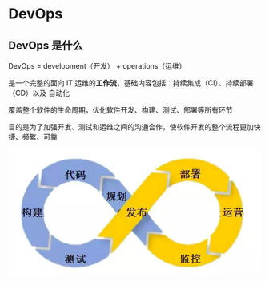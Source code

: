 # DevOps

## DevOps 是什么

DevOps = development（开发） + operations（运维）

是一个完整的面向 IT 运维的**工作流**，基础内容包括：持续集成（CI）、持续部署（CD）以及 自动化

覆盖整个软件的生命周期，优化软件开发、构建、测试、部署等所有环节

目的是为了加强开发、测试和运维之间的沟通合作，使软件开发的整个流程更加快捷、频繁、可靠

![devops闭环](../../../.vuepress/assets/img/devops_01.png)